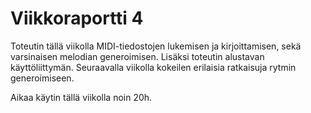 # Viikkoraportti 4

Toteutin tällä viikolla MIDI-tiedostojen lukemisen ja kirjoittamisen, sekä varsinaisen melodian generoimisen. Lisäksi toteutin alustavan käyttöliittymän. Seuraavalla viikolla kokeilen erilaisia ratkaisuja rytmin generoimiseen.

Aikaa käytin tällä viikolla noin 20h.
